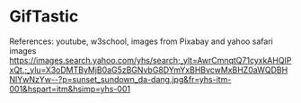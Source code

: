 # GifTastic
References: youtube, w3school, images from Pixabay and yahoo safari images
https://images.search.yahoo.com/yhs/search;_ylt=AwrCmnqtQ71cyxkAHQIPxQt.;_ylu=X3oDMTByMjB0aG5zBGNvbG8DYmYxBHBvcwMxBHZ0aWQDBHNlYwNzYw--?p=sunset_sundown_da-dang.jpg&fr=yhs-itm-001&hspart=itm&hsimp=yhs-001


